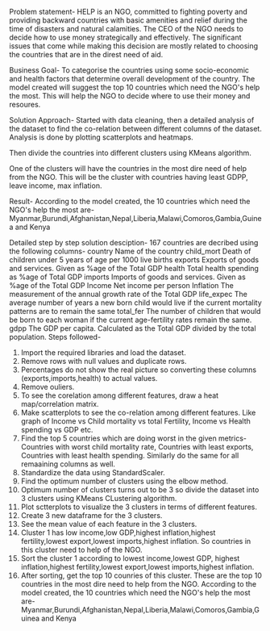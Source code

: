 Problem statement- 
HELP is an  NGO, committed to fighting poverty and providing backward countries with basic amenities and relief during the time of disasters and natural calamities. 
The CEO of the NGO needs to decide how to use money strategically and effectively. 
The significant issues that come while making this decision are mostly related to choosing the countries that are in the direst need of aid.

Business Goal-
To categorise the countries using some socio-economic and health factors that determine overall development of the country. 
The model created will suggest the top 10 countries which need the NGO's help the most. This will help the NGO to decide where to use their money and resoures.

Solution Approach- Started with data cleaning, then a detailed analysis of the dataset to find the co-relation between different columns of the dataset. Analysis is done by plotting scatterplots and heatmaps.

Then divide the countries into different clusters using KMeans algorithm. 

One of the clusters will have the countries in the most dire need of help from the NGO. This will be the cluster with countries having least GDPP, leave income, max inflation.

Result- According to the model created, the 10 countries which need the NGO's help the most are-
Myanmar,Burundi,Afghanistan,Nepal,Liberia,Malawi,Comoros,Gambia,Guinea and Kenya

Detailed step by step solution desciption-
167 countries are decribed using the following columns-
country        Name of the country
child_mort   Death of children under 5 years of age per 1000 live births
exports         Exports of goods and services. Given as %age of the Total GDP
health          Total health spending as %age of Total GDP
imports        Imports of goods and services. Given as %age of the Total GDP
Income        Net income per person
Inflation      The measurement of the annual growth rate of the Total GDP
life_expec    The average number of years a new born child would live if the current mortality patterns are to remain the same
total_fer       The number of children that would be born to each woman if the current age-fertility rates remain the same.
gdpp            The GDP per capita. Calculated as the Total GDP divided by the total population.
Steps followed-
1. Import the required libraries and load the dataset.
2. Remove rows with null values and  duplicate rows.
3. Percentages do not show the real picture so converting these columns (exports,imports,health) to actual values.
4. Remove ouliers.
5. To see the corelation among different features, draw a heat map/correlation matrix.
6. Make scatterplots to see the co-relation among different features. Like graph of Income vs Child mortality vs total Fertility,  Income vs Health spending vs GDP etc.
7. Find the top 5 countries which are doing worst in the given metrics- Countries with worst child mortality rate, Countries with least exports, Countries with least health spending. 
    Similarly do the same for all remaaining columns as well.
8. Standardize the data using StandardScaler.
9. Find the optimum number of clusters using the elbow method.
10. Optimum number of clusters turns out to be 3 so divide the dataset into 3 clusters using KMeans CLustering algorithm.
11. Plot sctterplots to visualize the 3 clusters in terms of different features. 
12. Create 3 new dataframe for the 3 clusters.
13. See the mean value of each feature in the 3 clusters.
14. Cluster 1 has low income,low GDP,highest inflation,highest fertility,lowest export,lowest imports,highest inflation. 
      So countries in this cluster need to help of the NGO.
15. Sort the cluster 1 according to lowest income,lowest GDP, highest inflation,highest fertility,lowest export,lowest imports,highest inflation.
16. After sorting, get the top 10 counries of this cluster.
      These are the top 10 countries in the most dire need to help from the NGO.
According to the model created, the 10 countries which need the NGO's help the most are-
Myanmar,Burundi,Afghanistan,Nepal,Liberia,Malawi,Comoros,Gambia,Guinea and Kenya
